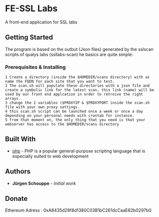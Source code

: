 # FE-SSL Labs

A front-end application for SSL labs

## Getting Started

The program is based on the outbut (Json files) generated by the sslscan scripts of qualys labs (ssllabs-scan)
he basics are quite simple:



### Prerequisites & Installing

```
1 Create a directory (inside the $HOMEDIR/scans directory) with as name the FQDN for each site that you want to test.
2 The scan.sh will populate these directories with a json file and create a symbolic link for the latest scan, this link (name) will be used by our front end applcation in order to retreive the right arrays.
3 change the 2 variables ($PROXYIP & $PROXYPORT inside the scan.sh file with your own proxy settings.
4 this scan.sh script can be launched once a week or once a day depending on your personal needs with crontab for instance.
5 from that moment on, the only thing that you need is that your webserver has access to the $HOMEDIR/scans directory
```

## Built With

* [php](https://github.com/php) - PHP is a popular general-purpose scripting language that is especially suited to web development



## Authors

* **Jürgen Schouppe** - *Initial work* 

## Donate

Ethereum Adress : 0xA8435d28f8d1380C03B1bC261dcCaaE82b0297b0

